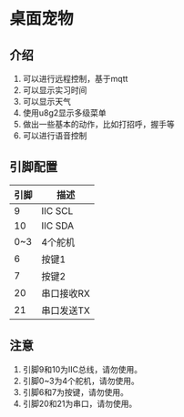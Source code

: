 # 桌面宠物

## 介绍

1. 可以进行远程控制，基于mqtt
2. 可以显示实习时间
3. 可以显示天气
4. 使用u8g2显示多级菜单
5. 做出一些基本的动作，比如打招呼，握手等
6. 可以进行语音控制

## 引脚配置

| 引脚 | 描述 |
| --- | --- |
| 9   | IIC SCL|
| 10   | IIC SDA|
| 0~3 | 4个舵机 |
| 6  | 按键1  |
| 7  | 按键2  |
| 20  | 串口接收RX  |
| 21  | 串口发送TX  |


## 注意

1. 引脚9和10为IIC总线，请勿使用。
2. 引脚0~3为4个舵机，请勿使用。
3. 引脚6和7为按键，请勿使用。
4. 引脚20和21为串口，请勿使用。